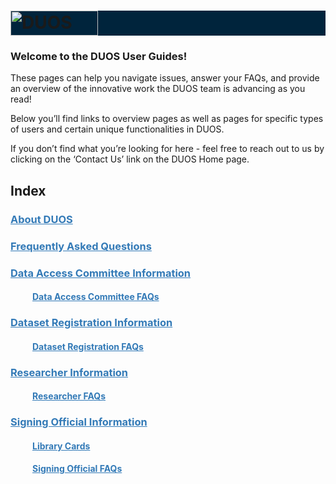 <h1 style="background-color: #00243c;">
  <img alt="DUOS" src="/duos-ui/duos_logo.svg" width="140px" height="40px">
</h1>

### Welcome to the DUOS User Guides!

These pages can help you navigate issues, answer your FAQs, and provide an overview of the innovative work the DUOS team is advancing as you read! 

Below you’ll find links to overview pages as well as pages for specific types of users and certain unique functionalities in DUOS. 

If you don’t find what you’re looking for here - feel free to reach out to us by clicking on the ‘Contact Us’ link on the DUOS Home page.

## Index

### <a style="color: #337ab7" href="https://databiosphere.github.io/duos-ui/About"> About DUOS </a>

### <a style="color: #337ab7" href="https://databiosphere.github.io/duos-ui/FAQs"> Frequently Asked Questions </a>

### <a style="color: #337ab7" href="https://databiosphere.github.io/duos-ui/DACinfo"> Data Access Committee Information </a>

#### <a style="color: #337ab7; margin-left:35px;" href="https://databiosphere.github.io/duos-ui/DACinfo#dac-faqs"> Data Access Committee FAQs </a>

### <a style="color: #337ab7" href="https://databiosphere.github.io/duos-ui/DatasetRegistrationInfo"> Dataset Registration Information </a>

#### <a style="color: #337ab7; margin-left:35px;" href="https://databiosphere.github.io/duos-ui/DatasetRegistrationInfo#related-faqs"> Dataset Registration FAQs </a>

### <a style="color: #337ab7" href="https://databiosphere.github.io/duos-ui/ResearcherInfo"> Researcher Information </a>

#### <a style="color: #337ab7; margin-left:35px;" href="https://databiosphere.github.io/duos-ui/ResearcherInfo#researcher-faqs"> Researcher FAQs </a>

### <a style="color: #337ab7" href="https://databiosphere.github.io/duos-ui/SigningOfficialInfo"> Signing Official Information </a>

#### <a style="color: #337ab7; margin-left:35px;" href="https://databiosphere.github.io/duos-ui/SigningOfficialInfo#library-cards"> Library Cards</a>

#### <a style="color: #337ab7; margin-left:35px;" href="https://databiosphere.github.io/duos-ui/SigningOfficialInfo#signing-official-faqs"> Signing Official FAQs </a>
